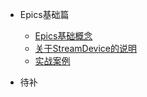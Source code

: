 


* Epics基础篇

  * [Epics基础概念](./docs/a-1EPICS基础概念.md)
  * [关于StreamDevice的说明](./docs/a-2关于StreamDevice的说明.md)
  * [实战案例](./docs/a-3实战案例.md)
  
    

* 待补

